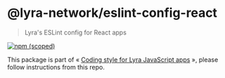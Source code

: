 # @lyra-network/eslint-config-react

> Lyra's ESLint config for React apps

[![npm (scoped)](https://img.shields.io/npm/v/@lyra-network/eslint-config-react)](https://www.npmjs.com/package/@lyra-network/eslint-config-react)

This package is part of « [Coding style for Lyra JavaScript apps](https://github.com/lyra/coding-style) », please follow instructions from this repo.
